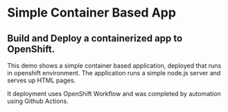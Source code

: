 # Simple Container Based App 

## Build and Deploy a containerized app to OpenShift. 

This demo shows a simple container based application, deployed that runs in openshift environment.
The application runs a simple node.js server and serves up HTML pages. 

It deployment uses OpenShift Workflow and was completed by automation using Github Actions.